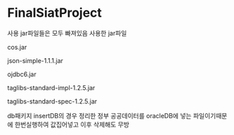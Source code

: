 # FinalSiatProject

사용 jar파일들은 모두 빠져있음 사용한 jar파일

cos.jar

json-simple-1.1.1.jar

ojdbc6.jar

taglibs-standard-impl-1.2.5.jar

taglibs-standard-spec-1.2.5.jar


db패키지 insertDB의 경우 정리한 정부 공공데이터를 oracleDB에 넣는 파일이기때문에 한번실행하여 값집어넣고 이후 삭제해도 무방
